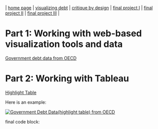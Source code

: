 | [home page](https://cmustudent.github.io/tswd-portfolio-templates/) | [visualizing debt](visualizing-government-debt) | [critique by design](critique-by-design) | [final project I](final-project-part-one) | [final project II](final-project-part-two) | [final project III](final-project-part-three) |

# Part 1: Working with web-based visualization tools and data
[Government debt data from OECD](https://data.oecd.org/chart/7faw)

# Part 2: Working with Tableau
[Highlight Table](https://public.tableau.com/views/GovernmentDebtDatahighlighttablefromOECD/highlight_table?:language=en-US&:display_count=n&:origin=viz_share_link)

Here is an example:

<div class='tableauPlaceholder' id='viz1699411390726' style='position: relative'><noscript><a href='#'><img alt='Government Debt Data(highlight table) from OECD ' src='https:&#47;&#47;public.tableau.com&#47;static&#47;images&#47;Go&#47;GovernmentDebtDatahighlighttablefromOECD&#47;highlight_table&#47;1_rss.png' style='border: none' /></a></noscript><object class='tableauViz'  style='display:none;'><param name='host_url' value='https%3A%2F%2Fpublic.tableau.com%2F' /> <param name='embed_code_version' value='3' /> <param name='site_root' value='' /><param name='name' value='GovernmentDebtDatahighlighttablefromOECD&#47;highlight_table' /><param name='tabs' value='no' /><param name='toolbar' value='yes' /><param name='static_image' value='https:&#47;&#47;public.tableau.com&#47;static&#47;images&#47;Go&#47;GovernmentDebtDatahighlighttablefromOECD&#47;highlight_table&#47;1.png' /> <param name='animate_transition' value='yes' /><param name='display_static_image' value='yes' /><param name='display_spinner' value='yes' /><param name='display_overlay' value='yes' /><param name='display_count' value='yes' /><param name='language' value='en-US' /></object></div>                

final code block:

<script type='text/javascript'>                    
  
  var divElement = document.getElementById('viz1699411390726');                    
  
  var vizElement = divElement.getElementsByTagName('object')[0];                    
  
  vizElement.style.width='100%';vizElement.style.height=(divElement.offsetWidth*0.75)+'px';                    
  
  var scriptElement = document.createElement('script');                    
  
  scriptElement.src = 'https://public.tableau.com/javascripts/api/viz_v1.js';                    
  
  vizElement.parentNode.insertBefore(scriptElement, vizElement);                

</script>

